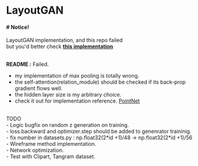 # LayoutGAN
#### # Notice!
LayoutGAN implementation, and this repo failed<br>
but you'd better check <b>[this implementation](https://github.com/billzhonggz/LayoutGAN) </b>
<br><br>

<b>README :</b> Failed. <br>
- my implementation of max pooling is totally wrong.<br>
- the self-attention(relation_module) should be checked if its back-prop gradient flows well.<br>
- the hidden layer size is my arbitrary choice.<br>
- check it out for implementation reference. [PointNet](https://www.youtube.com/watch?v=Cge-hot0Oc0)<br>
<br>
TODO <br>
- Logic bugfix on random z generation on training. <br>
- loss.backward and optimizer.step should be added to genenrator traininig.
- fix number in datasets.py : np.float32(2*id +1)/48 -> np.float32(2*id +1)/56
- Wireframe method implementation. <br>
- Network optimization. <br>
- Test with Clipart, Tangram dataset.<br>
